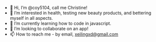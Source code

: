 - 👋 Hi, I’m @coy5104, call me Christine!
- 👀 I’m interested in health, testing new beauty products, and bettering myself in all aspects.
- 🌱 I’m currently learning how to code in javascript.
- 💞️ I’m looking to collaborate on an app!
- 📫 How to reach me - by email, xeilingxd@gmail.com

<!---
coy5104/coy5104 is a ✨ special ✨ repository because its `README.md` (this file) appears on your GitHub profile.
You can click the Preview link to take a look at your changes.
--->
